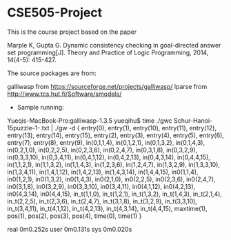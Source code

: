 # CSE505-Project

This is the course project based on the paper

Marple K, Gupta G. Dynamic consistency checking in goal-directed answer set programming[J]. Theory and Practice of Logic Programming, 2014, 14(4-5): 415-427.

The source packages are from:

galliwasp from https://sourceforge.net/projects/galliwasp/
lparse from http://www.tcs.hut.fi/Software/smodels/

* Sample running:

Yueqis-MacBook-Pro:galliwasp-1.3.5 yueqihu$ time ./gwc Schur-Hanoi-15puzzle-1-.txt | ./gw -d
{ entry(0), entry(1), entry(10), entry(11), entry(12), entry(13), entry(14), entry(15), entry(2), entry(3), entry(4), entry(5), entry(6), entry(7), entry(8), entry(9), in(0,1,1,4), in(0,1,2,1), in(0,1,3,2), in(0,1,4,3), in(0,2,1,0), in(0,2,2,5), in(0,2,3,6), in(0,2,4,7), in(0,3,1,8), in(0,3,2,9), in(0,3,3,10), in(0,3,4,11), in(0,4,1,12), in(0,4,2,13), in(0,4,3,14), in(0,4,4,15), in(1,1,2,1), in(1,1,3,2), in(1,1,4,3), in(1,2,3,6), in(1,2,4,7), in(1,3,2,9), in(1,3,3,10), in(1,3,4,11), in(1,4,1,12), in(1,4,2,13), in(1,4,3,14), in(1,4,4,15), in0(1,1,4), in0(1,2,1), in0(1,3,2), in0(1,4,3), in0(2,1,0), in0(2,2,5), in0(2,3,6), in0(2,4,7), in0(3,1,8), in0(3,2,9), in0(3,3,10), in0(3,4,11), in0(4,1,12), in0(4,2,13), in0(4,3,14), in0(4,4,15), in_t(1,1,0), in_t(1,2,1), in_t(1,3,2), in_t(1,4,3), in_t(2,1,4), in_t(2,2,5), in_t(2,3,6), in_t(2,4,7), in_t(3,1,8), in_t(3,2,9), in_t(3,3,10), in_t(3,4,11), in_t(4,1,12), in_t(4,2,13), in_t(4,3,14), in_t(4,4,15), maxtime(1), pos(1), pos(2), pos(3), pos(4), time(0), time(1) }

real	0m0.252s
user	0m0.131s
sys	0m0.020s
